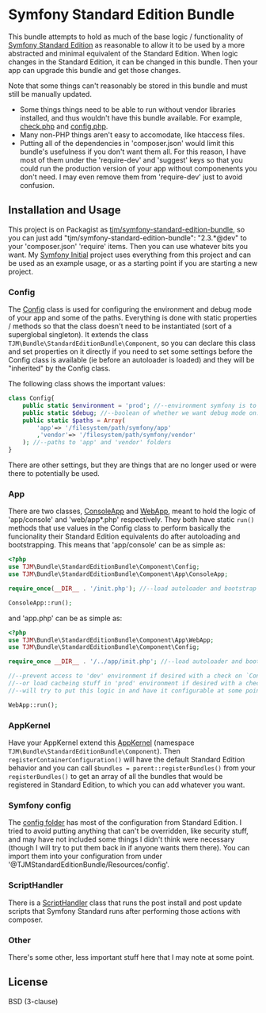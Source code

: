 Symfony Standard Edition Bundle
===============================

This bundle attempts to hold as much of the base logic / functionality of [Symfony Standard Edition](https://github.com/symfony/symfony-standard) as reasonable to allow it to be used by a more abstracted and minimal equivalent of the Standard Edition.  When logic changes in the Standard Edition, it can be changed in this bundle.  Then your app can upgrade this bundle and get those changes.

Note that some things can't reasonably be stored in this bundle and must still be manually updated.

- Some things things need to be able to run without vendor libraries installed, and thus wouldn't have this bundle available.  For example,  [check.php](https://github.com/symfony/symfony-standard/blob/master/app/check.php) and [config.php](https://github.com/symfony/symfony-standard/blob/master/web/config.php).
- Many non-PHP things aren't easy to accomodate, like htaccess files.
- Putting all of the dependencies in 'composer.json' would limit this bundle's usefulness if you don't want them all.  For this reason, I have most of them under the 'require-dev' and 'suggest' keys so that you could run the production version of your app without componenents you don't need.  I may even remove them from 'require-dev' just to avoid confusion.

Installation and Usage
----------------------

This project is on Packagist as [tjm/symfony-standard-edition-bundle](https://packagist.org/packages/tjm/symfony-standard-edition-bundle), so you can just add "tjm/symfony-standard-edition-bundle": "2.3.*@dev" to your 'composer.json' 'require' items.  Then you can use whatever bits you want.  My [Symfony Initial](https://github.com/tobymackenzie/Symfony-Initial) project uses everything from this project and can be used as an example usage, or as a starting point if you are starting a new project.

### Config ###

The [Config](https://github.com/tobymackenzie/symfony-StandardEditionBundle/blob/master/Component/Config.php) class is used for configuring the environment and debug mode of your app and some of the paths.  Everything is done with static properties / methods so that the class doesn't need to be instantiated (sort of a superglobal singleton).  It extends the class `TJM\Bundle\StandardEditionBundle\Component`, so you can declare this class and set properties on it directly if you need to set some settings before the Config class is available (ie before an autoloader is loaded) and they will be "inherited" by the Config class.

The following class shows the important values:

```php
class Config{
	public static $environment = 'prod'; //--environment symfony is to run in.  normally one of 'prod', 'dev', or 'test'.  Defaults to 'prod'.
	public static $debug; //--boolean of whether we want debug mode on.  if not set, will be true if $environment is not 'prod'.
	public static $paths = Array(
		'app'=> '/filesystem/path/symfony/app'
		,'vendor'=> '/filesystem/path/symfony/vendor'
	); //--paths to 'app' and 'vendor' folders
}
```

There are other settings, but they are things that are no longer used or were there to potentially be used.

### App ###

There are two classes, [ConsoleApp](https://github.com/tobymackenzie/symfony-StandardEditionBundle/blob/master/Component/App/ConsoleApp.php) and [WebApp](https://github.com/tobymackenzie/symfony-StandardEditionBundle/blob/master/Component/App/WebApp.php), meant to hold the logic of 'app/console' and 'web/app*.php' respectively.  They both have static `run()` methods that use values in the Config class to perform basically the funcionality their Standard Edition equivalents do after autoloading and bootstrapping.  This means that 'app/console' can be as simple as:

```php
<?php
use TJM\Bundle\StandardEditionBundle\Component\Config;
use TJM\Bundle\StandardEditionBundle\Component\App\ConsoleApp;

require_once(__DIR__ . '/init.php'); //--load autoloader and bootstrap and set up Config

ConsoleApp::run();
```

and 'app.php' can be as simple as:

```php
<?php
use TJM\Bundle\StandardEditionBundle\Component\App\WebApp;
use TJM\Bundle\StandardEditionBundle\Component\Config;

require_once __DIR__ . '/../app/init.php'; //--load autoloader and bootstrap and set up Config

//--prevent access to 'dev' environment if desired with a check on `Config::getEnvironment() === 'dev'`
//--or load cacheing stuff in 'prod' environment if desired with a check on `Config::getEnvironment() === 'prod'`
//--will try to put this logic in and have it configurable at some point

WebApp::run();
```

### AppKernel ###

Have your AppKernel extend this [AppKernel](https://github.com/tobymackenzie/symfony-StandardEditionBundle/blob/master/Component/AppKernel.php) (namespace `TJM\Bundle\StandardEditionBundle\Component`).  Then `registerContainerConfiguration()` will have the default Standard Edition behavior and you can call `$bundles = parent::registerBundles()` from your `registerBundles()` to get an array of all the bundles that would be registered in Standard Edition, to which you can add whatever you want.

### Symfony config ###

The [config folder](https://github.com/tobymackenzie/symfony-StandardEditionBundle/tree/master/Resources/config) has most of the configuration from Standard Edition.  I tried to avoid putting anything that can't be overridden, like security stuff, and may have not included some things I didn't think were necessary (though I will try to put them back in if anyone wants them there).  You can import them into your configuration from under '@TJMStandardEditionBundle/Resources/config'.

### ScriptHandler ###

There is a [ScriptHandler]() class that runs the post install and post update scripts that Symfony Standard runs after performing those actions with composer.

### Other ###

There's some other, less important stuff here that I may note at some point.

License
-------

BSD (3-clause)
